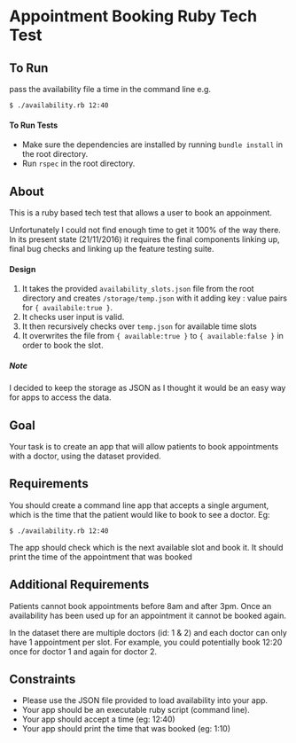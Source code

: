 Appointment Booking Ruby Tech Test 
=================================

To Run
------
pass the availability file a time in the command line e.g.

`$ ./availability.rb 12:40`

#### To Run Tests

- Make sure the dependencies are installed by running `bundle install` in the root directory.
- Run `rspec` in the root directory.

About
-----

This is a ruby based tech test that allows a user to book an appoinment.  

Unfortunately I could not find enough time to get it 100% of the way there. In its present state (21/11/2016) it requires the final components linking up, final bug checks and linking up the feature testing suite.

#### Design

1. It takes the provided `availability_slots.json` file from the root directory and creates `/storage/temp.json` with it adding key : value pairs for `{ availabile:true }`.
2. It checks user input is valid.
3. It then recursively checks over `temp.json` for available time slots
4. It overwrites the file from `{ available:true }` to `{ available:false }` in order to book the slot.

##### Note

I decided to keep the storage as JSON as I thought it would be an easy way for apps to access the data.

Goal
----

Your task is to create an app that will allow patients to book appointments with a doctor, using the dataset provided.

## Requirements
You should create a command line app that accepts a single argument, which is the time that the patient
would like to book to see a doctor. Eg:

    $ ./availability.rb 12:40

The app should check which is the next available slot and book it.
It should print the time of the appointment that was booked

## Additional Requirements
Patients cannot book appointments before 8am and after 3pm. Once an availability has been
used up for an appointment it cannot be booked again.

In the dataset there are multiple doctors (id: 1 & 2) and each doctor can only have 1 appointment per slot.
For example, you could potentially book 12:20 once for doctor 1 and again for doctor 2.

## Constraints
* Please use the JSON file provided to load availability into your app.
* Your app should be an executable ruby script (command line).
* Your app should accept a time (eg: 12:40)
* Your app should print the time that was booked (eg: 1:10)
